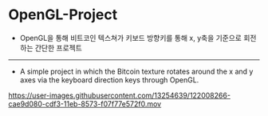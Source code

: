 # OpenGL-Project

- OpenGL을 통해 비트코인 텍스쳐가 키보드 방향키를 통해 x, y축을 기준으로 회전하는 간단한 프로젝트

---

- A simple project in which the Bitcoin texture rotates around the x and y axes via the keyboard direction keys through OpenGL.


https://user-images.githubusercontent.com/13254639/122008266-cae9d080-cdf3-11eb-8573-f07f77e572f0.mov

